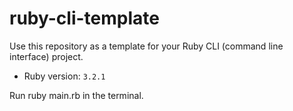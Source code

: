 # ruby-cli-template

Use this repository as a template for your Ruby CLI (command line interface) project.

- Ruby version: `3.2.1`

Run ruby main.rb in the terminal.
